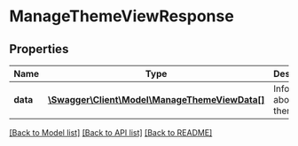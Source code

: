 # ManageThemeViewResponse

## Properties
Name | Type | Description | Notes
------------ | ------------- | ------------- | -------------
**data** | [**\Swagger\Client\Model\ManageThemeViewData[]**](ManageThemeViewData.md) | Information about the theme | 

[[Back to Model list]](../README.md#documentation-for-models) [[Back to API list]](../README.md#documentation-for-api-endpoints) [[Back to README]](../README.md)


